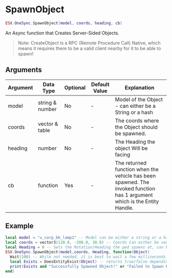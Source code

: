 # SpawnObject

```lua
ESX.OneSync.SpawnObject(model, coords, heading, cb)
```

An Async function that Creates Server-Sided Objects.

> Note: CreateObject Is a RPC (Remote Procedure Call) Native, which means it requires there to be a valid client nearby for it to be able to spawn!

## Arguments

| Argument | Data Type       | Optional | Default Value | Explanation                                                                                                              |
| -------- | --------------- | -------- | ------------- | ------------------------------------------------------------------------------------------------------------------------ |
| model    | string & number | No       | -             | Model of the Object - can either be a String or a hash                                                                   |
| coords   | vector & table  | No       | -             | The coords where the Object should be spawned.                                                                           |
| heading  | number          | No       | -             | The Heading the object Will be facing                                                                                    |
| cb       | function        | Yes      | -             | The returned function when the vehicle has been spawned. The invoked function has 1 argument which is the Entity Handle. |

## Example

```lua
local model = "v_corp_bk_lamp1" -- Model can be either a string or a hash
local coords = vector3(120.0, -200.0, 30.0) -- Coords Can either be vector or a table (such as {x = 0, y = 0, z = 0})
local Heading = 0 -- Sets the Rotation/Heading the ped spawns at, can be any number
ESX.OneSync.SpawnObject(model,coords, Heading, function(Object)
  Wait(100) -- While not needed, it is best to wait a few milliseconds to ensure the Object is available
  local Exists = DoesEntityExist(Object) -- returns true/false depending on if the Object exists.
  print(Exists and "Successfully Spawned Object!" or "Failed to Spawn Failed!")
end)
```
